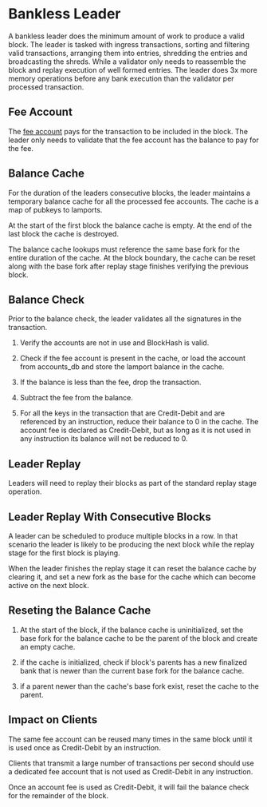 # Bankless Leader

A bankless leader does the minimum amount of work to produce a valid
block.  The leader is tasked with ingress transactions, sorting and
filtering valid transactions, arranging them into entries, shredding
the entries and broadcasting the shreds.  While a validator only
needs to reassemble the block and replay execution of well formed
entries.  The leader does 3x more memory operations before any bank
execution than the validator per processed transaction.

## Fee Account

The [fee account](terminology.md#fee_account) pays for the
transaction to be included in the block.  The leader only needs to
validate that the fee account has the balance to pay for the
fee.

## Balance Cache

For the duration of the leaders consecutive blocks, the leader
maintains a temporary balance cache for all the processed fee
accounts.  The cache is a map of pubkeys to lamports.

At the start of the first block the balance cache is empty.  At the
end of the last block the cache is destroyed.

The balance cache lookups must reference the same base fork for the
entire duration of the cache.  At the block boundary, the cache can
be reset along with the base fork after replay stage finishes
verifying the previous block.


## Balance Check

Prior to the balance check, the leader validates all the signatures
in the transaction.

1. Verify the accounts are not in use and BlockHash is valid.

2. Check if the fee account is present in the cache, or load the
account from accounts\_db and store the lamport balance in the
cache.

3. If the balance is less than the fee, drop the transaction.

4. Subtract the fee from the balance.

5. For all the keys in the transaction that are Credit-Debit and
are referenced by an instruction, reduce their balance to 0 in the
cache.  The account fee is declared as Credit-Debit, but as long
as it is not used in any instruction its balance will not be reduced
to 0.

## Leader Replay

Leaders will need to replay their blocks as part of the standard
replay stage operation.

## Leader Replay With Consecutive Blocks

A leader can be scheduled to produce multiple blocks in a row.  In
that scenario the leader is likely to be producing the next block
while the replay stage for the first block is playing.

When the leader finishes the replay stage it can reset the balance
cache by clearing it, and set a new fork as the base for the
cache which can become active on the next block.

## Reseting the Balance Cache

1. At the start of the block, if the balance cache is uninitialized,
set the base fork for the balance cache to be the parent of the
block and create an empty cache.

2. if the cache is initialized, check if block's parents has a new
finalized bank that is newer than the current base fork for the
balance cache.

3. if a parent newer than the cache's base fork exist, reset the
cache to the parent.

## Impact on Clients

The same fee account can be reused many times in the same block
until it is used once as Credit-Debit by an instruction.

Clients that transmit a large number of transactions per second
should use a dedicated fee account that is not used as Credit-Debit
in any instruction.

Once an account fee is used as Credit-Debit, it will fail the
balance check for the remainder of the block.
